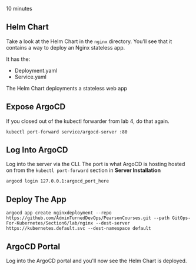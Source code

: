 10 minutes

## Helm Chart
Take a look at the Helm Chart in the `nginx` directory. You'll see that it contains a way to deploy an Nginx stateless app.

It has the:
- Deployment.yaml
- Service.yaml

The Helm Chart deployments a stateless web app

## Expose ArgoCD
If you closed out of the kubectl forwarder from lab 4, do that again.

```
kubectl port-forward service/argocd-server :80
```

## Log Into ArgoCD
Log into the server via the CLI. The port is what ArgoCD is hosting hosted on from the `kubectl port-forward` section in **Server Installation**

```
argocd login 127.0.0.1:argocd_port_here
```

## Deploy The App

`argocd app create nginxdeployment --repo https://github.com/AdminTurnedDevOps/PearsonCourses.git --path GitOps-For-Kubernetes/Section6/lab/nginx --dest-server https://kubernetes.default.svc --dest-namespace default`

## ArgoCD Portal

Log into the ArgoCD portal and you'll now see the Helm Chart is deployed.